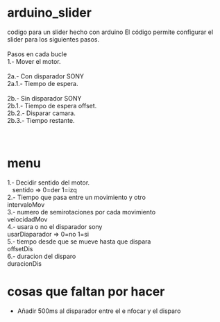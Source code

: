 # arduino_slider
codigo para un slider hecho con arduino
El código permite configurar el slider para los siguientes pasos.<br>
<br>
Pasos en cada bucle<br>
1.-  Mover el motor.<br><br>
2a.- Con disparador SONY<br>
      2a.1.- Tiempo de espera.<br><br>
2b.- Sin disparador SONY<br>
      2b.1.- Tiempo de espera offset.<br>
      2b.2.- Disparar camara.<br>
      2b.3.- Tiempo restante.<br>
<br>
<br>
# menu
1.- Decidir sentido del motor.<br>
&nbsp;&nbsp;&nbsp;sentido => 0=der 1=izq<br>
2.- Tiempo que pasa entre un movimiento y otro<br>
    intervaloMov<br>
3.- numero de semirotaciones por cada movimiento<br>
velocidadMov<br>
4.- usara o no el disparador sony<br>
usarDiaparador => 0=no 1=si<br>
5.- tiempo desde que se mueve hasta que dispara<br>
offsetDis<br>
6.- duracion del disparo<br>
duracionDis<br>

# cosas que faltan por hacer
- Añadir 500ms al disparador entre el e nfocar y el disparo<br>
